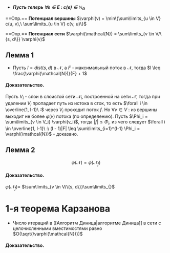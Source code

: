 - ***Пусть теперь $\forall e \in E\ :\ c(e) \in \mathbb{N}_0$***

==Опр.== **Потенциал вершины** $\varphi(v) = \min\{\sum\limits_{u \in V} c(u, v),\ \sum\limits_{u \in V} c(v, u)\}$

==Опр.== **Потенциал сети** $\varphi(\mathcal{N}) = \sum\limits_{v \in V/\{s, d\}} \varphi(v)$

## Лемма 1

- Пусть $l = dist(s, d)$ в $\mathcal{N}$, а $F$ - максимальный поток в $\mathcal{N}$, тогда $l \leq \frac{\varphi(\mathcal{N})}{F} + 1$

#### Доказательство.

Пусть $V_i$ - слои в слоистой сети $\mathcal{N}_l$, построенной на сети $\mathcal{N}$, тогда при удалении $V_i$ пропадает путь из истока в сток, то есть $\forall i \in \overline{1, l-1}\ :$ через $V_i$ проходит поток $f$. Но $\forall v \in V\ :$ из вершины выходит не более $\varphi(v)$ потока (по определению). Пусть $\Phi_i = \sum\limits_{v \in V_i} \varphi(v_i)$, тогда $|f| \leq \Phi_i$, из чего следует $\forall i \in \overline{1, l-1}\ :\ (l - 1)|F| \leq \sum\limits_{i=1}^{l-1} \Phi_i = \varphi(\mathcal{N})$ - доказано.

## Лемма 2

$$\varphi(\mathcal{N}) = \varphi(\mathcal{N}_f)$$
#### Доказательство.

$\varphi(\mathcal{N}_f) =$ $\sum\limits_{v \in V/\{s, d\}}\sum\limits_{}$

# 1-я теорема Карзанова

- Число итераций в [[Алгоритм Диница|алгоритме Диница]] в сети с целочисленными вместимостями равно $O(\sqrt{\varphi(\mathcal{N})})$

#### Доказательство.



